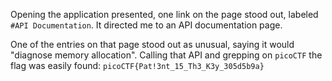 Opening the application presented, one link on the page stood out, labeled `#API Documentation`. It directed me to an API documentation page.

One of the entries on that page stood out as unusual, saying it would "diagnose memory allocation". Calling that API and grepping on `picoCTF` the flag was easily found: `picoCTF{Pat!3nt_15_Th3_K3y_305d5b9a}`